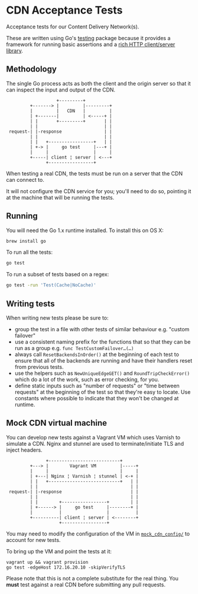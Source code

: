 # CDN Acceptance Tests

Acceptance tests for our Content Delivery Network(s).

These are written using Go's [testing][testing] package because it provides
a framework for running basic assertions and a [rich HTTP client/server
library][net/http].

[testing]: http://golang.org/pkg/testing/
[net/http]: http://golang.org/pkg/net/http/

## Methodology

The single Go process acts as both the client and the origin server so that
it can inspect the input and output of the CDN.
```
                   +---------+
         +-------> |         |---------+
         |         |   CDN   |         |
         | +-------|         | <-----+ |
         | |       +---------+       | |
         | |                         | |
 request-| |-response                | |
         | |                         | |
         | |   +-----------------+   | |
         | +-> |     go test     |---+ |
         |     |                 |     |
         +-----| client ¦ server | <---+
               +-----------------+
```

When testing a real CDN, the tests must be run on a server that the CDN can
connect to.

It will not configure the CDN service for you; you'll need to do so,
pointing it at the machine that will be running the tests.

## Running

You will need the Go 1.x runtime installed. To install this on OS X:
```sh
brew install go
```

To run all the tests:
```sh
go test
```

To run a subset of tests based on a regex:
```sh
go test -run 'Test(Cache|NoCache)'
```

## Writing tests

When writing new tests please be sure to:

- group the test in a file with other tests of similar behaviour e.g.
  "custom failover"
- use a consistent naming prefix for the functions that so that they can be
  run as a group e.g. `func TestCustomFailover…(…)`
- always call `ResetBackendsInOrder()` at the beginning of each test to
  ensure that all of the backends are running and have their handlers reset
  from previous tests.
- use the helpers such as `NewUniqueEdgeGET()` and `RoundTripCheckError()`
  which do a lot of the work, such as error checking, for you.
- define static inputs such as "number of requests" or "time between
  requests" at the beginning of the test so that they're easy to locate. Use
  constants where possible to indicate that they won't be changed at
  runtime.

## Mock CDN virtual machine

You can develop new tests against a Vagrant VM which uses Varnish to
simulate a CDN. Nginx and stunnel are used to terminate/initiate TLS and
inject headers.
```
               +---------------------------+
         +---> |        Vagrant VM         |-----+
         |     |                           |     |
         | +---| Nginx ¦ Varnish ¦ stunnel | <-+ |
         | |   +---------------------------+   | |
         | |                                   | |
 request-| |-response                          | |
         | |                                   | |
         | |        +-----------------+        | |
         | +------> |     go test     |--------+ |
         |          |                 |          |
         +----------| client ¦ server | <--------+
                    +-----------------+
```

You may need to modify the configuration of the VM in
[`mock_cdn_config/`](/mock_cdn_config) to account for new tests.

To bring up the VM and point the tests at it:
```
vagrant up && vagrant provision
go test -edgeHost 172.16.20.10 -skipVerifyTLS
```

Please note that this is not a complete substitute for the real thing. You
**must** test against a real CDN before submitting any pull requests.
